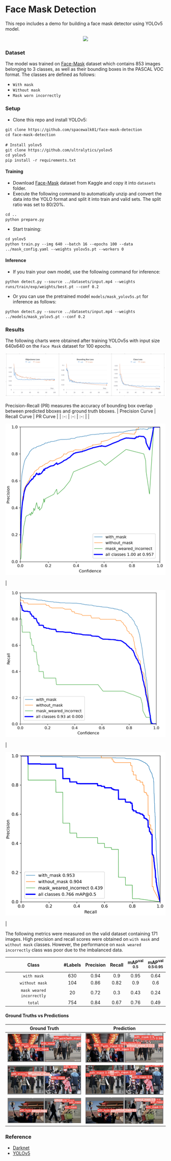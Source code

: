 # Face Mask Detection
This repo includes a demo for building a face mask detector using YOLOv5 model. 
<p align="center"> <img src="results/anim.gif" /></p>

### Dataset
The model was trained on [Face-Mask](https://www.kaggle.com/andrewmvd/face-mask-detection) dataset which contains 853 images belonging to 3 classes, as well as their bounding boxes in the PASCAL VOC format. The classes are defined as follows:
* `With mask`
* `Without mask`
* `Mask worn incorrectly`

### Setup
* Clone this repo and install YOLOv5:
```
git clone https://github.com/spacewalk01/face-mask-detection
cd face-mask-detection

# Install yolov5
git clone https://github.com/ultralytics/yolov5
cd yolov5
pip install -r requirements.txt
```

#### Training
* Download [Face-Mask](https://www.kaggle.com/andrewmvd/face-mask-detection) dataset from Kaggle and copy it into `datasets` folder. 
* Execute the following command to automatically unzip and convert the data into the YOLO format and split it into train and valid sets. The split ratio was set to 80/20%.
```
cd ..
python prepare.py
```
* Start training:
```
cd yolov5
python train.py --img 640 --batch 16 --epochs 100 --data ../mask_config.yaml --weights yolov5s.pt --workers 0
```
#### Inference
* If you train your own model, use the following command for inference:
```
python detect.py --source ../datasets/input.mp4 --weights runs/train/exp/weights/best.pt --conf 0.2
```
* Or you can use the pretrained model `models/mask_yolov5s.pt` for inference as follows:
```
python detect.py --source ../datasets/input.mp4 --weights ../models/mask_yolov5.pt --conf 0.2
```

### Results
The following charts were obtained after training YOLOv5s with input size 640x640 on the `Face Mask` dataset for 100 epochs.

<p align="center">
  <img src="results/loss_curve.png" />
</p>

Precision-Recall (PR) measures the accuracy of bounding box overlap between predicted bboxes and ground truth bboxes. 
| Precision Curve | Recall Curve | PR Curve |
| :-: | :-: | :-: |
| <p align="center"> <img src="results/P_curve.png"/></p> | <p align="center"> <img src="results/R_curve.png"/></p> | <p align="center"> <img src="results/PR_curve.png"/></p> |

The following metrics were measured on the valid dataset containing 171 images. High precision and recall scores were obtained on `with mask` and `without mask` classes. However, the performance on `mask weared incorrectly` class was poor due to the imbalanced data.

| Class | #Labels | Precision | Recall | mAP<sup>val<br>0.5 | mAP<sup>val<br>0.5:0.95 |
| :-: | :-: | :-: | :-: | :-: | :-: |
| `with mask` | 630 | 0.94 | 0.9 | 0.95 | 0.64 |
| `without mask` | 104 | 0.86 | 0.82 |  0.9 |  0.6 |
| `mask weared incorrectly` | 20 | 0.72 | 0.3 | 0.43 | 0.24 |
| `total` | 754 | 0.84 | 0.67 | 0.76 | 0.49 |

#### Ground Truths vs Predictions

| Ground Truth | Prediction | 
| :-: | :-: |
| ![](results/gt1.png) | ![](results/pred1.png) |
| ![](results/gt2a.png) | ![](results/pred2a.png) | 
| ![](results/gt3.png) | ![](results/pred3.png) | 
  
### Reference

* [Darknet](https://github.com/pjreddie/darknet/blob/master/scripts/voc_label.py)
* [YOLOv5](https://github.com/ultralytics/yolov5)
